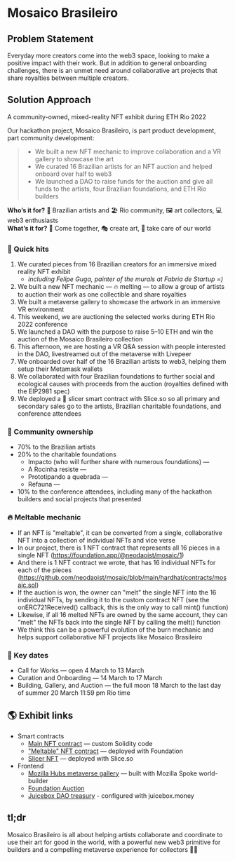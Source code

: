 # Mosaico Brasileiro

## Problem Statement
Everyday more creators come into the web3 space, looking to make a positive impact with their work. But in addition to general onboarding challenges, there is an unmet need around collaborative art projects that share royalties between multiple creators.

## Solution Approach

A community-owned, mixed-reality NFT exhibit during ETH Rio 2022

Our hackathon project, Mosaico Brasileiro, is part product development, part community development:
> - We built a new NFT mechanic to improve collaboration and a VR gallery to showcase the art
> - We curated 16 Brazilian artists for an NFT auction and helped onboard over half to web3
> - We launched a DAO to raise funds for the auction and give all funds to the artists, four Brazilian foundations, and ETH Rio builders

**Who’s it for?** 🎨 Brazilian artists and 🏖 Rio community, 🖼 art collectors, 💻 web3 enthusiasts<br />
**What’s it for?** 🙌 Come together, 🎭 create art, 🌱 take care of our world

### 🎨 Quick hits

1) We curated pieces from 16 Brazilian creators for an immersive mixed reality NFT exhibit
    - _including Felipe Guga, painter of the murals at Fabria de Startup =)_
3) We built a new NFT mechanic — 🔥 melting — to allow a group of artists to auction their work as one collectible and share royalties
4) We built a metaverse gallery to showcase the artwork in an immersive VR environment
5) This weekend, we are auctioning the selected works during ETH Rio 2022 conference
6) We launched a DAO with the purpose to raise 5–10 ETH and win the auction of the Mosaico Brasileiro collection
7) This afternoon, we are hosting a VR Q&A session with people interested in the DAO, livestreamed out of the metaverse with Livepeer
8) We onboarded over half of the 16 Brazilian artists to web3, helping them setup their Metamask wallets
9) We collaborated with four Brazilian foundations to further social and ecological causes with proceeds from the auction (royalties defined with the EIP2981 spec)
10) We deployed a 🍰 slicer smart contract with Slice.so so all primary and secondary sales go to the artists, Brazilian charitable foundations, and conference attendees

### 🙌 Community ownership
- 70% to the Brazilian artists
- 20% to the charitable foundations
  - Impacto (who will further share with numerous foundations) — 
  - A Rocinha resiste — 
  - Prototipando a quebrada — 
  - Refauna — 
- 10% to the conference attendees, including many of the hackathon builders and social projects that presented

### 🔥 Meltable mechanic
- If an NFT is "meltable", it can be converted from a single, collaborative NFT into a collection of individual NFTs and vice verse
- In our project, there is 1 NFT contract that represents all 16 pieces in a single NFT (https://foundation.app/@neodaoist/mosaic/1)
- And there is 1 NFT contract we wrote, that has 16 individual NFTs for each of the pieces (https://github.com/neodaoist/mosaic/blob/main/hardhat/contracts/mosaic.sol)
- If the auction is won, the owner can "melt" the single NFT into the 16 individual NFTs, by sending it to the custom contract NFT (see the onERC721Received() callback, this is the only way to call mint() function)
- Likewise, if all 16 melted NFTs are owned by the same account, they can "melt" the NFTs back into the single NFT by calling the melt() function
- We think this can be a powerful evolution of the burn mechanic and helps support collaborative NFT projects like Mosaico Brasileiro

### 📅 Key dates

- Call for Works — open 4 March to 13 March
- Curation and Onboarding — 14 March to 17 March
- Building, Gallery, and Auction — the full moon 18 March to the last day of summer 20 March 11:59 pm Rio time

## 🌎 Exhibit links
- Smart contracts
  - [Main NFT contract](https://github.com/neodaoist/mosaic/blob/main/hardhat/contracts/mosaic.sol) — custom Solidity code 
  - ["Meltable" NFT contract](https://foundation.app/@neodaoist/mosaic/1) — deployed with Foundation
  - [Slicer NFT](https://slice.so/slicer/8) — deployed with Slice.so
- Frontend
  - [Mozilla Hubs metaverse gallery](https://hubs.mozilla.com/b3tJJ7s/mosaico) — built with Mozilla Spoke world-builder
  - [Foundation Auction](https://foundation.app/@neodaoist/mosaic/1)
  - [Juicebox DAO treasury](https://juicebox.money/#/p/mosaic) - configured with juicebox.money

## tl;dr
Mosaico Brasileiro is all about helping artists collaborate and coordinate to use their art for good in the world, with a powerful new web3 primitive for builders and a compelling metaverse experience for collectors 🚀🚀
